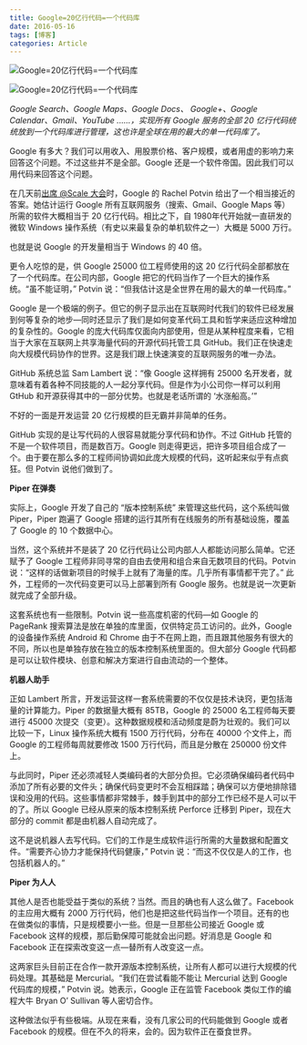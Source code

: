 ```yaml
---
title: Google=20亿行代码=一个代码库
date: 2016-05-16
tags: [博客]
categories: Article
---
```


![Google=20亿行代码=一个代码库](http://a.36krcnd.com/nil_class/4eb6278d-38a7-4785-9b5f-ae781349376c/STORY-GettyImages-132073812-1024x734.jpg%21heading)

![Google=20亿行代码=一个代码库](http://pic2.36krcnd.com/nil_class/4eb6278d-38a7-4785-9b5f-ae781349376c/STORY-GettyImages-132073812-1024x734.jpg%21heading)

*Google Search、Google Maps、Google Docs、 Google+、Google Calendar、Gmail、YouTube  ......，实现所有 Google 服务的全部 20 亿行代码统统放到一个代码库进行管理，这也许是全球在用的最大的单一代码库了。*

Google 有多大？我们可以用收入、用股票价格、客户规模，或者用虚的影响力来回答这个问题。不过这些并不是全部。Google 还是一个软件帝国。因此我们可以用代码来回答这个问题。

在几天前[出席 @Scale 大会](https://www.youtube.com/watch?v=W71BTkUbdqE)时，Google 的 Rachel Potvin  给出了一个相当接近的答案。她估计运行 Google 所有互联网服务（搜索、Gmail、Google Maps 等）所需的软件大概相当于 20 亿行代码。相比之下，自 1980年代开始就一直研发的微软 Windows 操作系统（有史以来最复杂的单机软件之一）大概是 5000 万行。

也就是说 Google 的开发量相当于 Windows 的 40 倍。

更令人吃惊的是，供 Google 25000 位工程师使用的这 20 亿行代码全部都放在了一个代码库。在公司内部，Google 把它的代码当作了一个巨大的操作系统。“虽不能证明，” Potvin 说：“但我估计这是全世界在用的最大的单一代码库。”

Google 是一个极端的例子。但它的例子显示出在互联网时代我们的软件已经发展到何等复杂的地步—同时还显示了我们是如何变革代码工具和哲学来适应这种增加的复杂性的。Google 的庞大代码库仅面向内部使用，但是从某种程度来看，它相当于大家在互联网上共享海量代码的开源代码托管工具 GitHub。我们正在快速走向大规模代码协作的世界。这是我们跟上快速演变的互联网服务的唯一办法。

GitHub 系统总监 Sam Lambert 说：“像 Google 这样拥有 25000 名开发者，就意味着有着各种不同技能的人一起分享代码。但是作为小公司你一样可以利用 GtHub 和开源获得其中的一部分优势。也就是老话所谓的 ‘水涨船高。’”

不好的一面是开发运营 20 亿行规模的巨无霸并非简单的任务。

GitHub 实现的是让写代码的人很容易就能分享代码和协作。不过 GitHub 托管的不是一个软件项目，而是数百万。Google 则走得更远，把许多项目组合成了一个。由于要在那么多的工程师间协调如此庞大规模的代码，这听起来似乎有点疯狂。但 Potvin 说他们做到了。

**Piper 在弹奏**

实际上，Google 开发了自己的 “版本控制系统” 来管理这些代码，这个系统叫做 Piper，Piper 跑遍了 Google 搭建的运行其所有在线服务的所有基础设施，覆盖了 Google 的 10 个数据中心。

当然，这个系统并不是装了 20 亿行代码让公司内部人人都能访问那么简单。它还赋予了 Google 工程师非同寻常的自由去使用和组合来自无数项目的代码。Potvin 说：“这样的话做新项目的时候手上就有了海量的库。几乎所有事情都干完了。” 此外，工程师的一次代码变更可以马上部署到所有 Google 服务。也就是说一次更新就完成了全部升级。

这套系统也有一些限制。Potvin 说一些高度机密的代码—如 Google 的 PageRank 搜索算法是放在单独的库里面，仅供特定员工访问的。此外，Google 的设备操作系统 Android 和 Chrome 由于不在网上跑，而且跟其他服务有很大的不同，所以也是单独存放在独立的版本控制系统里面的。但大部分 Google 代码都是可以让软件模块、创意和解决方案进行自由流动的一个整体。

**机器人助手**

正如 Lambert 所言，开发运营这样一套系统需要的不仅仅是技术诀窍，更包括海量的计算能力。Piper 的数据量大概有 85TB，Google 的 25000 名工程师每天要进行 45000 次提交（变更）。这种数据规模和活动频度是蔚为壮观的。我们可以比较一下，Linux 操作系统大概有 1500 万行代码，分布在 40000 个文件上，而 Google 的工程师每周就要修改 1500 万行代码，而且是分散在 250000 份文件上。

与此同时，Piper 还必须减轻人类编码者的大部分负担。它必须确保编码者代码中添加了所有必要的文件头；确保代码变更时不会互相踩踏；确保可以方便地排除错误和没用的代码。这些事情都非常棘手，棘手到其中的部分工作已经不是人可以干的了。所以 Google 已经从原来的版本控制系统 Perforce 迁移到 Piper，现在大部分的 commit 都是由机器人自动完成了。

这不是说机器人去写代码。它们的工作是生成软件运行所需的大量数据和配置文件。“需要齐心协力才能保持代码健康，” Potvin 说：“而这不仅仅是人的工作，也包括机器人的。”

**Piper 为人人**

其他人是否也能受益于类似的系统？当然。而且的确也有人这么做了。Facebook 的主应用大概有 2000 万行代码，他们也是把这些代码当作一个项目。还有的也在做类似的事情，只是规模要小一些。但是一旦那些公司接近 Google 或 Facebook 这样的规模，那后勤保障可能就会出问题。好消息是 Google 和 Facebook 正在探索改变这一点—替所有人改变这一点。

这两家巨头目前正在合作一款开源版本控制系统，让所有人都可以进行大规模的代码处理。其基础是 Mercurial。“我们在尝试看能不能让 Mercurial 达到 Google 代码库的规模，” Potvin 说。她表示，Google 正在监管 Facebook 类似工作的编程大牛 Bryan  O’ Sullivan 等人密切合作。 

这种做法似乎有些极端。从现在来看，没有几家公司的代码能做到 Google 或者 Facebook 的规模。但在不久的将来，会的。因为软件正在蚕食世界。

